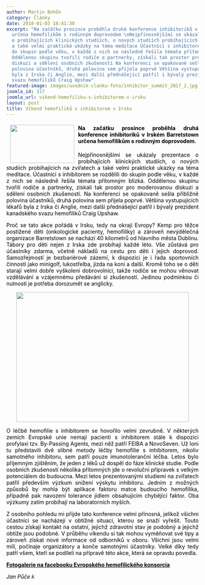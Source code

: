 ```yaml
---
author: Martin Bohůn
category: Články
date: 2018-01-03 18:41:30
excerpt: "Na začátku prosince proběhla druhá konference inhibitoriků v Irském Barretstown
  určena hemofilikům s rodinným doprovodem \nNejpřínosnějšími se ukázaly prezentace
  o probíhajících klinických studiích, o nových studiích probíhajících na zvířatech
  a také velmi praktické ukázky na téma meditace Účastníci s inhibitorem se rozdělili
  do skupin podle věku, v každé z nich se následně řešila témata přítomným blízká
  Oddělenou skupinu tvořili rodiče a partnerky, získali tak prostor pro moderovanou
  diskuzi a sdělení osobních zkušeností Na konferenci se opakovaně sešla přibližně
  polovina účastníků, druhá polovina sem přijela poprvé Většina vystupujících lékařů
  byla z Irska či Anglie, mezi další přednášející patřil i bývalý prezident kanadského
  svazu hemofiliků Craig Upshaw"
featured-image: images/uvodnik-clanku-foto/inhibitor_summit_2017_2.jpg
joomla_id: 317
joomla_url: vikend-hemofiliku-s-inhibitorem-v-irsku
layout: post
title: Víkend hemofiliků s inhibitorem v Irsku
---
```


<h4 style="text-align: justify;">
 <span style="color: #000000;">
  <img border="0" height="100" src="{{ site.baseurl }}/images/uvodnik-clanku-foto/inhibitor_summit_2017_2.jpg" style="float: left; margin-left: 10px; margin-right: 10px;" width="168"/>
  Na začátku prosince proběhla druhá konference inhibitoriků v Irském Barretstown určena hemofilikům s rodinným doprovodem.
 </span>
</h4>
<p style="text-align: justify;">
 <span style="color: #000000;">
  Nejpřínosnějšími se ukázaly prezentace o probíhajících klinických studiích, o nových studiích probíhajících na zvířatech a také velmi praktické ukázky na téma meditace. Účastníci s inhibitorem se rozdělili do skupin podle věku, v každé z nich se následně řešila témata přítomným blízká. Oddělenou skupinu tvořili rodiče a partnerky, získali tak prostor pro moderovanou diskuzi a sdělení osobních zkušeností. Na konferenci se opakovaně sešla přibližně polovina účastníků, druhá polovina sem přijela poprvé. Většina vystupujících lékařů byla z Irska či Anglie, mezi další přednášející patřil i bývalý prezident kanadského svazu hemofiliků Craig Upshaw.
 </span>
</p>
<p style="text-align: justify;">
 <span style="color: #000000;">
  Proč se tato akce pořádá v Irsku, tedy na okraji Evropy? Kemp pro těžce postižené děti (onkologické pacienty, hemofiliky) a zároveň nevýdělečná organizace Barretstown se nachází 40 kilometrů od hlavního města Dublinu. Tábory pro děti nejen z Irska zde probíhají každé léto. Vše zůstává pro účastníky zdarma, včetně nákladů na cestu pro děti i jejich doprovod. Samozřejmostí je bezbariérové zázemí, k dispozici je i řada sportovních činností jako minigolf, lukostřelba, jízda na koni a další. Kromě toho se o děti starají velmi dobře vyškolení dobrovolníci, takže rodiče se mohou věnovat vzdělávání a vzájemnému předávání si zkušeností. Jedinou podmínkou či nutností je potřeba dorozumět se anglicky.
 </span>
</p>
<p style="text-align: center;">
 <span style="color: #000000;">
  <img alt="" border="0" height="340" src="{{ site.baseurl }}/images/uvodnik-clanku-foto/inhibitor_summit_2017_3.jpg" width="452"/>
  <br/>
 </span>
</p>
<p style="text-align: justify;">
 <span style="color: #000000;">
  O léčbě hemofilie s inhibitorem se hovořilo velmi zevrubně. V některých zemích Evropské unie nemají pacienti s inhibitorem stále k dispozici profylaxi tzv. By-Passing Agents, mezi něž patří FEIBA a NovoSeven. Už loni tu představili dvě slibné metody léčby hemofilie s inhibitorem, nikoliv samotného inhibitoru, sem patří pouze imunotoleranční léčba. Letos bylo příjemným zjištěním, že jeden z léků už dospěl do fáze klinické studie. Podle osobních zkušeností několika přítomných jde o revoluční přípravek s velkým potenciálem do budoucna. Mezi letos prezentovanými studiemi na zvířatech patřil především výzkum snížení výskytu inhibitoru. Jedním z možných způsobů by mohla být aplikace faktoru matce budoucího hemofilika, případně pak navození tolerance jídlem obsahujícím chybějící faktor. Oba výzkumy zatím probíhají na laboratorních myších.
 </span>
</p>
<p style="text-align: justify;">
 <span style="color: #000000;">
  Z osobního pohledu mi přijde tato konference velmi přínosná, jelikož všichni účastníci se nacházejí v obtížné situaci, kterou se snaží vyřešit. Touto cestou získají kontakt na ostatní, jejichž zdravotní stav je podobný a jejichž obtíže jsou podobné. V průběhu víkendu si tak mohou vyměňovat své tipy a zároveň získat nové informace od odborníků v oboru. Všichni jsou velmi milí, počínaje organizátory a konče samotnými účastníky. Velké díky tedy patří všem, kteří se podíleli na přípravě této akce, která se opravdu povedla.
 </span>
</p>
<p>
 <strong>
  <a href="https://www.facebook.com/EuropeanHaemophiliaConsortium/photos/ms.c.eJxNWlmyLSEI29ErZRL3v7FXJof0~;aVaxjCIvdPW8TwVdfa6699~_hNgnei1vSxK88uCLdX9f~_O2os6z690UbCO1DKOMRnyO2~;X0R6SOlKMVHylmr1wq7vyOefcHjnBFrj7Dch3AitntlS7Hd2~;2sndL0Pim1xrha8XisshEb~_x3JO4QIe3pkniEYmN41mgbM33vMjyfRvW6NcWEGB0WMpvsxdethmuWP6TlrCA5rt~_mLpgvP~_KMK5t~;7KXaoWMl8OijE4~_CLk~;piwet1x5bcG2JTBNvP~;DitLy4ILU03zQ99EY4vRoqnHxDq82k~_Pbq~;IxeKdcwXCU37DI9wp3EjNtohtl08KCUlJfGFbX0BJEcIyckv9veF0bg~;YQAcetng1Nfzafq4cB97X~_zaA~_0qQPvT9FDKlZRFj2XLlgLGpEc8QX467~_cPfBEmxYyKbSGIximBopNMQ2Lh5DY5OQ4dJCmH0RccwnnkikclvpDYYvSXol~;VhGXLY4icff64IHR8hMMEkh6xKFb~_QEHZ9hWURkbdAUxsW6gfRxUmIWUJp5X1CDX1w9vg9X0mTc0TkfMJpW~_mR6v0XfijXGIvNN0xml4k0DqTQGHExxI~_9inW0znSAbFtn08R~;TNxiRWAVJlqciCzc48tJ5CmlvJ6JqSo5GynWBUlu0ixNUj2OvSpgl3BVjBi~;RjNX8PUNtJjm8nag5KjEmxB86~;SI4CP2ArlBk5duV~_O6lBXXywk0PpUX0WxU~;nXhcdM~;cUXbPEKOchZ18eFZlR9S~;VGKJdakhfLuPDhCRdWSI9aTHW5cKFZuGryYSe8rrgUHBRXDloATNQAZrcjUFvls5li5~;PHpj~_~_jhwgyJa9AanMgdTj8vBRilz1k3JcXxgCVVs4pce2PBYbR7IVSqfqrvZ6ALoyga5prbJyB46kyVpDA1ZhC2cTv4OgNwjAhaWKezkqqAFX0~_vKhm606Agl4UV1OBpZ7DoJYspysadchKNIP3PniwXz~_ypN2RvO9AYvRC58q72i39b9~_m3DFmsRsgmp8Wmwv5j6S5hzdtAwQRTmRygSfAhpMC6OeBS8buOx139B~_AYjFPpS7r9e9AitkvOYPMKMLBGoH9XSNNeB2BmdXrcCIXXkgJDK29wbX8wgELEBB5smHrGSs~_U4iMWxvuKYZ4NQOtKoll8oKyHFp0dFElJbkAq2k6124pcOOvKY09ora~_mxI4~_dl6Z1e9I0zkuPulfpEYRDCw7npWndO2kaWYycfHoeHB6PIdQbJureaY1RHSD0mH9eb3iNSk4uOuj8~_YJzslQH~_Cv~;eAx5~_434ReOujItARmUqDEzkrUROQjsE7WTub~_V~_WsIfS3G5BMwa1cvBwxX9RjetGELahZNdgToHwTYbpr1o7RSlNAy9dmbKyY22Vqa21gmvqwTHTfj0~;FGM9wYfa68jDEeEUwaPiWldJFB915VCvpiOdFHKlRROBstkvgEwLZ~;eAlMvHWE21GRDLprvqsntcPL~_jqQxPUTYhPZMjhEXeuyjJOQw4erIt3GxWlsIahjnakmJSanOV7aa2RCCNoar~_oarwzpmqmOX2XCUDW1oBfuLPsbiqplP42AKdpMtxctZSfXiXcxV2A5RaF~_wLzNKHjubOacq1fswLlc8isVg~;NG5CSlpWovR1xEWR1NxbG9g~;epIE5bqHr0Q7PwQtCi2RuzdwEeoGNwF80PNonH3cN2B4lrTyZNAlwXliEdfiA2l~_l0IZZgUuwyUIte4E~;pW6etDwhxJR4HNqwLbznr6JXLSySpK9xDaGdIjqYdUZza4ssHXw6nVDDW5DuKScvINJrIpgRrF0fI7AhfaICi9GqrPPJZoJ3XVTnIxlKaSY5hxa82Mm4vQroF2rkSqax7LzYaz1XDuBdZ9ikEuZKVp75DboEeG9AjaIvNtg8dWhbnBRP6sRRLaPVJsLxBmQMu9EBe1gtyo2tYq0q99P02VUfckIzfmb44bZlLswmPL5bFE5E6sj~;DEqlm8TQW~_mPk00xDbHYqLBQK1pGltaDpYz0Qds9gynwXWJvdz3YT5Sz5lO7mK7TLgwyejcrG9Wn8I4hFTBzr0mCnYuO9bT4qlIU3fhkf5AvN9ykV6LBJKTC~_Zro~_AYE~_~_5CvHVVc7tvRl9Loi10bwS7GL~_SOOjGuE0jRc3SZw~_~_tR6MhLTsbM~;2Ap4xwYOyWMYU9n2vako0dZhazl6ORSrPNhvXurzR~;6YwpKWhBBgvZOel0J5JtSphVkLXjdZ9pKoz~_WxEYTYy2MFTDWs8xgB6kbSg83QnsJMFlMdSm2mhklj2ErWfuqKKFH2RX4nVXb5eRopGnOnJycYFMTbEYByemCA5mWmCbKRR6VC1xG6uoykh4UO7f5dDvUQ9Y2cGpHmmIQyCseWLvU1dolk~;jQKPmiTymj6aam~;WnKKXjNFPw0hZTPpxwUY0aFfJXzMV3~_WYvcnx71CjDMFxwi6THV02oksk9Xz~_KAtgSpw8w2ZfZhydEqK3k7Md1O0lEc8yr6SQdtOSiQpnk~;QgBBX~;kMHrHPpyw52n1mGmyJI1sw5bSmnESvXeY~_TMsBKRe0X197PASpZNPaalqFET~;P6u8LHJELz6LYuSTmWYhcSWwi5~;Io53Kh3~_pFIgNzUN6Zg~;JgLjRd3974SqzPFxWAwxKPU5CSR4EKFJSre8Nh9yh1D948UzfPrA2cLhXYwrSVx4UxzjBbPGozxb7IBWuy8tYzCP6R8lD3pGh2iMXRSZWfV~;PU1TwLDyF5hNPErJ1HuZ8YFLO3Muoytks8bjIuAm4BdGt9quNIKoEKzTNLkAoW~_lShL4y0fVsEWqtVVrYV6rr6~;sVyJ326ehmrlF6sXr1CKKfC1HlvWnVaX7QhK3WhyWbl30r1g5u4aQ~;zYghNFcqDmb~;vzPzZGw5K1cJ3UXiEz7hDrH9SsAs2MzE9PCIXNtp8t9p8N1VXinGiz~;gUCyomBF1Wy6Vq2QmshyalQ6YmpmfT2lmGvvoKsal8SRQDk~;kn6HX1yubkuDU53k2xqoWNV6~;Uc8uz5Yn9BoFLj30duSklRko9jL4vZrNZC7fXVLOoxcmgPgKLkk9RqpXOL~;zzBxE01jZrckxNrk2xKbGGbWDuJeCynp76IgfFvtJ3N639gt2bsR0EXbbo5VIdfa5z~_lxtpphu87XQX7Y2zrVQxvdVPb00P2T~_ZmGzKUq1WQxsi~_khU5NiaDj9la3rhwSBLmm~_QHexEbA~;mV3AeijYzQF~_DyzfxPzEng~;J0MOWyTi6sOTC~_1adT2xKMeB0qWn1whet21oXc98VKKeDVGAvEXQ~_BMGWfbfCgJkutWF9hR9fXDmZDspxUC1CSk82byICLKdKvTEcPOZhOZt9P~;0beosJJNVfq6s~_96sO8On6CE5bVPl547PvxtcLcJCm2ZewVBO~;m7HVNH4ZuaXIraCDUg66MD9K5r~_Hw~_oKOQiTwe4vPQ4jJ49tvEVvbVjLWKX0F0FxyGsNebXpoD0OquSR~;R2htfZJSacepS9IuCJgAZC7xOPAFq2xKy~;MjyXzUei3Hv0qCaktSBk2E~;t80We50E8DZUZblrLSWOmWYOn0ekksCf2H0EShvI6dY8fsHGsT2v1B~_zByc98vY03Wwqw4fLeG73LOdJ76Ip~_T48w7UHmDoOb53lLQxGft8lYBEKswGBYzHfoicM9~_u~_zhcUlQ3zfsYDvkoNfz1tql2SH2IY9PCgJ1hA9zVLqY8lnOgcRnICkuMuMDDN5wqjU7VBl86keqY1EVqqeve0DspHoFHuz2118iyVSaBrZOoTpWgTq20~_V13F731yuTR46OvDX584fSw~;mcZFea4nePraeBctZ17XKKP3OEfuZ4WQmcTm8oPJO~_MMjJuBS9PyckFrA08XCs5VoLszIsu1IXq~_JEvzXRlzshNcuMwrNxtZ6NiyvG0IrxrfCghwJll7E9shZvWrvkD65MWiuTt37DEZNPcWsMDXnFv5BSfyFVcMqxaXzlrJalaumXtviXL~;RHi8dhHVNsIxiolNcvjZPXA8vhtpJxTtVnx1bpxIe8HnjR3CnQJUaF0A62~_EgeeiSvRFeP8xmHyMVV5PhyFno5e~_8PsEUjS~_IW3fsLNuu69vzFO2HoTljlJCwR8GJ19GJVx~_Ggz~;zEFr~_3vM7b~;NZtvuqQoNgm74R77oTFV56jbWAV~;naJsyTl0KczOBd~_CajzDWjF6PunB0PpCmUmNVVNLlxW32OPCIhLqb0e~;ImwTXUdz~_h19IxexZbkakmFqS~_056~;CcqfXlqabZXwrxfC0GKXCVpzH1sxjdZIOUp~;DWuURpPqhtSoXReC6gHtYg7Q~;fT~;LgIem8YPbybbPyUHz1YEO8uX7paiOUTG117yMnOp6XqBwyclvVQNoC6dY~;e74ky~;Ihlb3iEvAHEnBquI9wqnQO5uFEmjzyG~_J0PX~_gbh3z~;W~_a7~;dlqX9dltd~_0Xfcn6geoT3Q0nn0hG~;j8c8DPV77HyESfV3BFJmZ9DvGgHCFtP3x112~;P646zLHkUn1LiyHs2c5~;K5cGzx~_gerab3VjaSaxt~;DF0pFDHleEtw3Mnm3x41HkcUaPgpR5sXrGQcqWFHMydaluPHJ0pOmPrSMr6aCQHoteF48LKfNEASkQu~_RkW5QiFz44PAcNUzuwZaVseXPy29x8Xt9gmp~;59OmVT52B0hH82mQ55aLL3uR19xGPt~_OFx3TkQPX14YOQWp8e78e27Myx1g0Y8yhJoT86P7Ek6IsLFB45aG2YP3~;ugPCYVn5fIAzzo1~;XIvhd4H~_vNY~_wrggXPFxMnQQBZgUcNFMOCPwiRaDYLwnfnGmvU30EHPlUTyfBRSBOj744xUT~_vmgcWRPKRa~_bvL4O80VeX5U8sofQgFR~_ijWY5vmYAlJ5xZRpmkrTxSS8SsJ1WD9uiWBUbP8HDDJL6Q~-~-.bps.a.1520734178004582.1073741877.355861594491852/1520735631337770/?type=3&amp;theater" target="_blank" title="Inhibitor Summit 2017">
   <span style="color: #000000;">
    Fotogalerie na facebooku Evropského hemofilického konsorcia
   </span>
  </a>
 </strong>
</p>
<p>
 <em>
  <span style="color: #000000;">
   Jan Půče
  </span>
  k
 </em>
</p>